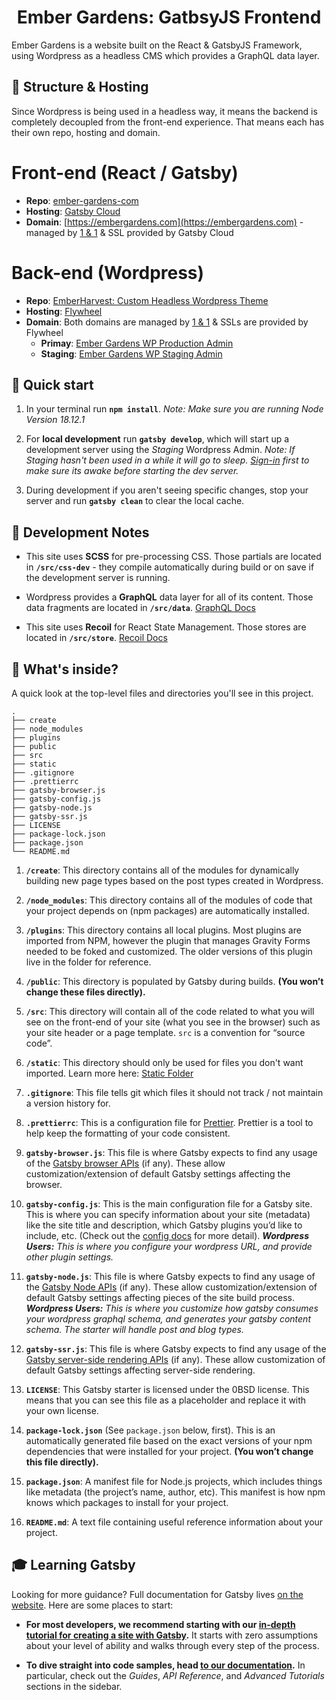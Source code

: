 <h1 align="center">
  Ember Gardens: GatbsyJS Frontend
</h1>

Ember Gardens is a website built on the React & GatsbyJS Framework, using Wordpress as a headless CMS which provides a GraphQL data layer.

## 🧱 Structure & Hosting

Since Wordpress is being used in a headless way, it means the backend is completely decoupled from the front-end experience.
That means each has their own repo, hosting and domain.

# Front-end (React / Gatsby)
- **Repo**: [ember-gardens-com](https://github.com/embergardens/ember-gardens-com)
- **Hosting**: [Gatsby Cloud](https://www.gatsbyjs.com/dashboard/organization/3346176b-e663-4361-bb7a-cb6a2aa9bd64/sites)
- **Domain**: [https://embergardens.com](https://embergardens.com) - managed by [1 & 1](https://www.ionos.com/) & SSL provided by Gatsby Cloud

# Back-end (Wordpress)
- **Repo**: [EmberHarvest: Custom Headless Wordpress Theme](https://github.com/embergardens/emberharvest)
- **Hosting**: [Flywheel](https://app.getflywheel.com/sites#)
- **Domain**: Both domains are managed by [1 & 1](https://www.ionos.com/) & SSLs are provided by Flywheel
  - **Primay**: [Ember Gardens WP Production Admin](https://admin.embergardens.com/wp-admin/)
  - **Staging**: [Ember Gardens WP Staging Admin](https://admin-embergardens.flywheelstaging.com/wp-admin/)

## 🚀 Quick start

1. In your terminal run **`npm install`**. _Note: Make sure you are running Node Version 18.12.1_

2. For **local development** run **`gatsby develop`**, which will start up a development server using the _Staging_ Wordpress Admin.
   _Note: If Staging hasn't been used in a while it will go to sleep. [Sign-in](https://admin-embergardens.flywheelstaging.com/wp-admin/) first to make sure its awake before starting the dev server._

3. During development if you aren't seeing specific changes, stop your server and run **`gatsby clean`** to clear the local cache.

## 🔧 Development Notes

- This site uses **SCSS** for pre-processing CSS. Those partials are located in **`/src/css-dev`** - they compile automatically during build or on save if the development server is running.

- Wordpress provides a **GraphQL** data layer for all of its content. Those data fragments are located in **`/src/data`**. [GraphQL Docs](https://graphql.org/)

- This site uses **Recoil** for React State Management. Those stores are located in **`/src/store`**. [Recoil Docs](https://recoiljs.org/)

## 🧐 What's inside?

A quick look at the top-level files and directories you'll see in this project.

    .
    ├── create
    ├── node_modules
    ├── plugins
    ├── public
    ├── src
    ├── static
    ├── .gitignore
    ├── .prettierrc
    ├── gatsby-browser.js
    ├── gatsby-config.js
    ├── gatsby-node.js
    ├── gatsby-ssr.js
    ├── LICENSE
    ├── package-lock.json
    ├── package.json
    └── README.md

1.  **`/create`**: This directory contains all of the modules for dynamically building new page types based on the post types created in Wordpress.

2.  **`/node_modules`**: This directory contains all of the modules of code that your project depends on (npm packages) are automatically installed.

3.  **`/plugins`**: This directory contains all local plugins. Most plugins are imported from NPM, however the plugin that manages Gravity Forms needed to be foked and customized. The older versions of this plugin live in the folder for reference.

4.  **`/public`**: This directory is populated by Gatsby during builds. **(You won’t change these files directly).**

5.  **`/src`**: This directory will contain all of the code related to what you will see on the front-end of your site (what you see in the browser) such as your site header or a page template. `src` is a convention for “source code”.

6.  **`/static`**: This directory should only be used for files you don't want imported. Learn more here: [Static Folder](https://www.gatsbyjs.com/docs/how-to/images-and-media/static-folder/)

7.  **`.gitignore`**: This file tells git which files it should not track / not maintain a version history for.

8.  **`.prettierrc`**: This is a configuration file for [Prettier](https://prettier.io/). Prettier is a tool to help keep the formatting of your code consistent.

9.  **`gatsby-browser.js`**: This file is where Gatsby expects to find any usage of the [Gatsby browser APIs](https://www.gatsbyjs.com/docs/browser-apis/) (if any). These allow customization/extension of default Gatsby settings affecting the browser.

10.  **`gatsby-config.js`**: This is the main configuration file for a Gatsby site. This is where you can specify information about your site (metadata) like the site title and description, which Gatsby plugins you’d like to include, etc. (Check out the [config docs](https://www.gatsbyjs.com/docs/gatsby-config/) for more detail). ***Wordpress Users:** This is where you configure your wordpress URL, and provide other plugin settings.*

11. **`gatsby-node.js`**: This file is where Gatsby expects to find any usage of the [Gatsby Node APIs](https://www.gatsbyjs.com/docs/node-apis/) (if any). These allow customization/extension of default Gatsby settings affecting pieces of the site build process. ***Wordpress Users:** This is where you customize how gatsby consumes your wordpress graphql schema, and generates your gatsby content schema. The starter will handle post and blog types.*

12. **`gatsby-ssr.js`**: This file is where Gatsby expects to find any usage of the [Gatsby server-side rendering APIs](https://www.gatsbyjs.com/docs/ssr-apis/) (if any). These allow customization of default Gatsby settings affecting server-side rendering.

13. **`LICENSE`**: This Gatsby starter is licensed under the 0BSD license. This means that you can see this file as a placeholder and replace it with your own license.

14. **`package-lock.json`** (See `package.json` below, first). This is an automatically generated file based on the exact versions of your npm dependencies that were installed for your project. **(You won’t change this file directly).**

15. **`package.json`**: A manifest file for Node.js projects, which includes things like metadata (the project’s name, author, etc). This manifest is how npm knows which packages to install for your project.

16. **`README.md`**: A text file containing useful reference information about your project.


## 🎓 Learning Gatsby

Looking for more guidance? Full documentation for Gatsby lives [on the website](https://www.gatsbyjs.com/). Here are some places to start:

- **For most developers, we recommend starting with our [in-depth tutorial for creating a site with Gatsby](https://www.gatsbyjs.com/tutorial/).** It starts with zero assumptions about your level of ability and walks through every step of the process.

- **To dive straight into code samples, head [to our documentation](https://www.gatsbyjs.com/docs/).** In particular, check out the _Guides_, _API Reference_, and _Advanced Tutorials_ sections in the sidebar.
